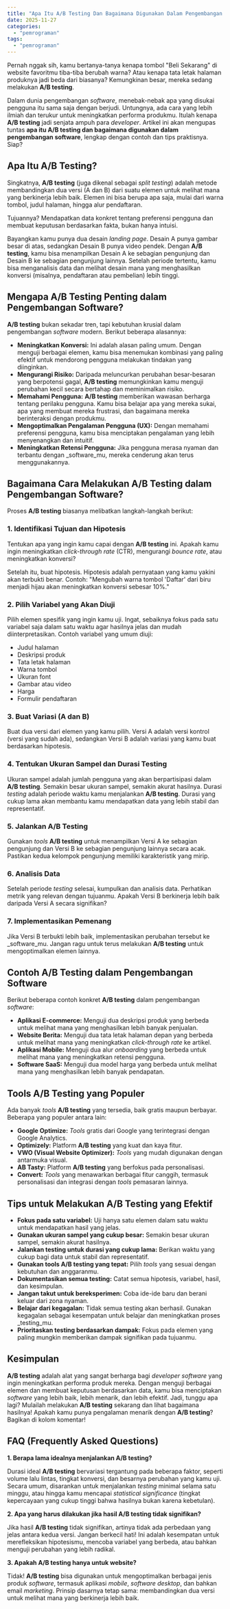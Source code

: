 ```yaml
---
title: "Apa Itu A/B Testing Dan Bagaimana Digunakan Dalam Pengembangan Software?"
date: 2025-11-27
categories: 
  - "pemrograman"
tags: 
  - "pemrograman"
---
```


Pernah nggak sih, kamu bertanya-tanya kenapa tombol "Beli Sekarang" di website favoritmu tiba-tiba berubah warna? Atau kenapa tata letak halaman produknya jadi beda dari biasanya? Kemungkinan besar, mereka sedang melakukan **A/B testing**.

Dalam dunia pengembangan _software_, menebak-nebak apa yang disukai pengguna itu sama saja dengan berjudi. Untungnya, ada cara yang lebih ilmiah dan terukur untuk meningkatkan performa produkmu. Itulah kenapa **A/B testing** jadi senjata ampuh para _developer_. Artikel ini akan mengupas tuntas **apa itu A/B testing dan bagaimana digunakan dalam pengembangan software**, lengkap dengan contoh dan tips praktisnya. Siap?

## Apa Itu A/B Testing?

Singkatnya, **A/B testing** (juga dikenal sebagai _split testing_) adalah metode membandingkan dua versi (A dan B) dari suatu elemen untuk melihat mana yang berkinerja lebih baik. Elemen ini bisa berupa apa saja, mulai dari warna tombol, judul halaman, hingga alur pendaftaran.

Tujuannya? Mendapatkan data konkret tentang preferensi pengguna dan membuat keputusan berdasarkan fakta, bukan hanya intuisi.

Bayangkan kamu punya dua desain _landing page_. Desain A punya gambar besar di atas, sedangkan Desain B punya video pendek. Dengan **A/B testing**, kamu bisa menampilkan Desain A ke sebagian pengunjung dan Desain B ke sebagian pengunjung lainnya. Setelah periode tertentu, kamu bisa menganalisis data dan melihat desain mana yang menghasilkan konversi (misalnya, pendaftaran atau pembelian) lebih tinggi.

## Mengapa A/B Testing Penting dalam Pengembangan Software?

**A/B testing** bukan sekadar tren, tapi kebutuhan krusial dalam pengembangan _software_ modern. Berikut beberapa alasannya:

- **Meningkatkan Konversi:** Ini adalah alasan paling umum. Dengan menguji berbagai elemen, kamu bisa menemukan kombinasi yang paling efektif untuk mendorong pengguna melakukan tindakan yang diinginkan.
- **Mengurangi Risiko:** Daripada meluncurkan perubahan besar-besaran yang berpotensi gagal, **A/B testing** memungkinkan kamu menguji perubahan kecil secara bertahap dan meminimalkan risiko.
- **Memahami Pengguna:** **A/B testing** memberikan wawasan berharga tentang perilaku pengguna. Kamu bisa belajar apa yang mereka sukai, apa yang membuat mereka frustrasi, dan bagaimana mereka berinteraksi dengan produkmu.
- **Mengoptimalkan Pengalaman Pengguna (UX):** Dengan memahami preferensi pengguna, kamu bisa menciptakan pengalaman yang lebih menyenangkan dan intuitif.
- **Meningkatkan Retensi Pengguna:** Jika pengguna merasa nyaman dan terbantu dengan _software_mu, mereka cenderung akan terus menggunakannya.

## Bagaimana Cara Melakukan A/B Testing dalam Pengembangan Software?

Proses **A/B testing** biasanya melibatkan langkah-langkah berikut:

### 1\. Identifikasi Tujuan dan Hipotesis

Tentukan apa yang ingin kamu capai dengan **A/B testing** ini. Apakah kamu ingin meningkatkan _click-through rate_ (CTR), mengurangi _bounce rate_, atau meningkatkan konversi?

Setelah itu, buat hipotesis. Hipotesis adalah pernyataan yang kamu yakini akan terbukti benar. Contoh: "Mengubah warna tombol 'Daftar' dari biru menjadi hijau akan meningkatkan konversi sebesar 10%."

### 2\. Pilih Variabel yang Akan Diuji

Pilih elemen spesifik yang ingin kamu uji. Ingat, sebaiknya fokus pada satu variabel saja dalam satu waktu agar hasilnya jelas dan mudah diinterpretasikan. Contoh variabel yang umum diuji:

- Judul halaman
- Deskripsi produk
- Tata letak halaman
- Warna tombol
- Ukuran font
- Gambar atau video
- Harga
- Formulir pendaftaran

### 3\. Buat Variasi (A dan B)

Buat dua versi dari elemen yang kamu pilih. Versi A adalah versi kontrol (versi yang sudah ada), sedangkan Versi B adalah variasi yang kamu buat berdasarkan hipotesis.

### 4\. Tentukan Ukuran Sampel dan Durasi Testing

Ukuran sampel adalah jumlah pengguna yang akan berpartisipasi dalam **A/B testing**. Semakin besar ukuran sampel, semakin akurat hasilnya. Durasi _testing_ adalah periode waktu kamu menjalankan **A/B testing**. Durasi yang cukup lama akan membantu kamu mendapatkan data yang lebih stabil dan representatif.

### 5\. Jalankan A/B Testing

Gunakan _tools_ **A/B testing** untuk menampilkan Versi A ke sebagian pengunjung dan Versi B ke sebagian pengunjung lainnya secara acak. Pastikan kedua kelompok pengunjung memiliki karakteristik yang mirip.

### 6\. Analisis Data

Setelah periode _testing_ selesai, kumpulkan dan analisis data. Perhatikan metrik yang relevan dengan tujuanmu. Apakah Versi B berkinerja lebih baik daripada Versi A secara signifikan?

### 7\. Implementasikan Pemenang

Jika Versi B terbukti lebih baik, implementasikan perubahan tersebut ke _software_mu. Jangan ragu untuk terus melakukan **A/B testing** untuk mengoptimalkan elemen lainnya.

## Contoh A/B Testing dalam Pengembangan Software

Berikut beberapa contoh konkret **A/B testing** dalam pengembangan _software_:

- **Aplikasi E-commerce:** Menguji dua deskripsi produk yang berbeda untuk melihat mana yang menghasilkan lebih banyak penjualan.
- **Website Berita:** Menguji dua tata letak halaman depan yang berbeda untuk melihat mana yang meningkatkan _click-through rate_ ke artikel.
- **Aplikasi Mobile:** Menguji dua alur _onboarding_ yang berbeda untuk melihat mana yang meningkatkan retensi pengguna.
- **Software SaaS:** Menguji dua model harga yang berbeda untuk melihat mana yang menghasilkan lebih banyak pendapatan.

## Tools A/B Testing yang Populer

Ada banyak _tools_ **A/B testing** yang tersedia, baik gratis maupun berbayar. Beberapa yang populer antara lain:

- **Google Optimize:** _Tools_ gratis dari Google yang terintegrasi dengan Google Analytics.
- **Optimizely:** Platform **A/B testing** yang kuat dan kaya fitur.
- **VWO (Visual Website Optimizer):** _Tools_ yang mudah digunakan dengan antarmuka visual.
- **AB Tasty:** Platform **A/B testing** yang berfokus pada personalisasi.
- **Convert:** _Tools_ yang menawarkan berbagai fitur canggih, termasuk personalisasi dan integrasi dengan _tools_ pemasaran lainnya.

## Tips untuk Melakukan A/B Testing yang Efektif

- **Fokus pada satu variabel:** Uji hanya satu elemen dalam satu waktu untuk mendapatkan hasil yang jelas.
- **Gunakan ukuran sampel yang cukup besar:** Semakin besar ukuran sampel, semakin akurat hasilnya.
- **Jalankan testing untuk durasi yang cukup lama:** Berikan waktu yang cukup bagi data untuk stabil dan representatif.
- **Gunakan tools A/B testing yang tepat:** Pilih _tools_ yang sesuai dengan kebutuhan dan anggaranmu.
- **Dokumentasikan semua testing:** Catat semua hipotesis, variabel, hasil, dan kesimpulan.
- **Jangan takut untuk bereksperimen:** Coba ide-ide baru dan berani keluar dari zona nyaman.
- **Belajar dari kegagalan:** Tidak semua testing akan berhasil. Gunakan kegagalan sebagai kesempatan untuk belajar dan meningkatkan proses _testing_mu.
- **Prioritaskan testing berdasarkan dampak:** Fokus pada elemen yang paling mungkin memberikan dampak signifikan pada tujuanmu.

## Kesimpulan

**A/B testing** adalah alat yang sangat berharga bagi _developer software_ yang ingin meningkatkan performa produk mereka. Dengan menguji berbagai elemen dan membuat keputusan berdasarkan data, kamu bisa menciptakan _software_ yang lebih baik, lebih menarik, dan lebih efektif. Jadi, tunggu apa lagi? Mulailah melakukan **A/B testing** sekarang dan lihat bagaimana hasilnya! Apakah kamu punya pengalaman menarik dengan **A/B testing**? Bagikan di kolom komentar!

## FAQ (Frequently Asked Questions)

**1\. Berapa lama idealnya menjalankan A/B testing?**

Durasi ideal **A/B testing** bervariasi tergantung pada beberapa faktor, seperti volume lalu lintas, tingkat konversi, dan besarnya perubahan yang kamu uji. Secara umum, disarankan untuk menjalankan _testing_ minimal selama satu minggu, atau hingga kamu mencapai _statistical significance_ (tingkat kepercayaan yang cukup tinggi bahwa hasilnya bukan karena kebetulan).

**2\. Apa yang harus dilakukan jika hasil A/B testing tidak signifikan?**

Jika hasil **A/B testing** tidak signifikan, artinya tidak ada perbedaan yang jelas antara kedua versi. Jangan berkecil hati! Ini adalah kesempatan untuk merefleksikan hipotesismu, mencoba variabel yang berbeda, atau bahkan menguji perubahan yang lebih radikal.

**3\. Apakah A/B testing hanya untuk website?**

Tidak! **A/B testing** bisa digunakan untuk mengoptimalkan berbagai jenis produk _software_, termasuk aplikasi _mobile_, _software desktop_, dan bahkan email _marketing_. Prinsip dasarnya tetap sama: membandingkan dua versi untuk melihat mana yang berkinerja lebih baik.
